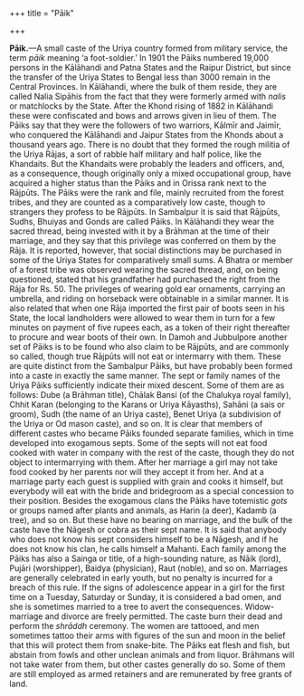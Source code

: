 +++
title = "Pāik"

+++

**Pāik.**—A small caste of the Uriya country formed from military service, the term *pāik* meaning ‘a foot-soldier.’ In 1901 the Pāiks numbered 19,000 persons in the Kālāhandi and Patna States and the Raipur District, but since the transfer of the Uriya States to Bengal less than 3000 remain in the Central Provinces. In Kālāhandi, where the bulk of them reside, they are called Nalia Sipāhis from the fact that they were formerly armed with *nalis* or matchlocks by the State. After the Khond rising of 1882 in Kālāhandi these were confiscated and bows and arrows given in lieu of them. The Pāiks say that they were the followers of two warriors, Kālmīr and Jaimīr, who conquered the Kālāhandi and Jaipur States from the Khonds about a thousand years ago. There is no doubt that they formed the rough militia of the Uriya Rājas, a sort of rabble half military and half police, like the Khandaits. But the Khandaits were probably the leaders and officers, and, as a consequence, though originally only a mixed occupational group, have acquired a higher status than the Pāiks and in Orissa rank next to the Rājpūts. The Pāiks were the rank and file, mainly recruited from the forest tribes, and they are counted as a comparatively low caste, though to strangers they profess to be Rājpūts. In Sambalpur it is said that Rājpūts, Sudhs, Bhuiyas and Gonds are called Pāiks. In Kālāhandi they wear the sacred thread, being invested with it by a Brāhman at the time of their marriage, and they say that this privilege was conferred on them by the Rāja. It is reported, however, that social distinctions may be purchased in some of the Uriya States for comparatively small sums. A Bhatra or member of a forest tribe was observed wearing the sacred thread, and, on being questioned, stated that his grandfather had purchased the right from the Rāja for Rs. 50. The privileges of wearing gold ear ornaments, carrying an umbrella, and riding on horseback were obtainable in a similar manner. It is also related that when one Rāja imported the first pair of boots seen in his State, the local landholders were allowed to wear them in turn for a few minutes on payment of five rupees each, as a token of their right thereafter to procure and wear boots of their own. In Damoh and Jubbulpore another set of Pāiks is to be found who also claim to be Rājpūts, and are commonly so called, though true Rājpūts will not eat or intermarry with them. These are quite distinct from the Sambalpur Pāiks, but have probably been formed into a caste in exactly the same manner. The sept or family names of the Uriya Pāiks sufficiently indicate their mixed descent. Some of them are as follows: Dube \(a Brāhman title\), Chālak Bansi \(of the Chalukya royal family\), Chhit Karan \(belonging to the Karans or Uriya Kāyasths\), Sahāni \(a sais or groom\), Sudh \(the name of an Uriya caste\), Benet Uriya \(a subdivision of the Uriya or Od mason caste\), and so on. It is clear that members of different castes who became Pāiks founded separate families, which in time developed into exogamous septs. Some of the septs will not eat food cooked with water in company with the rest of the caste, though they do not object to intermarrying with them. After her marriage a girl may not take food cooked by her parents nor will they accept it from her. And at a marriage party each guest is supplied with grain and cooks it himself, but everybody will eat with the bride and bridegroom as a special concession to their position. Besides the exogamous clans the Pāiks have totemistic *gots* or groups named after plants and animals, as Harin \(a deer\), Kadamb \(a tree\), and so on. But these have no bearing on marriage, and the bulk of the caste have the Nāgesh or cobra as their sept name. It is said that anybody who does not know his sept considers himself to be a Nāgesh, and if he does not know his clan, he calls himself a Mahanti. Each family among the Pāiks has also a Sainga or title, of a high-sounding nature, as Nāik \(lord\), Pujāri \(worshipper\), Baidya \(physician\), Raut \(noble\), and so on. Marriages are generally celebrated in early youth, but no penalty is incurred for a breach of this rule. If the signs of adolescence appear in a girl for the first time on a Tuesday, Saturday or Sunday, it is considered a bad omen, and she is sometimes married to a tree to avert the consequences. Widow-marriage and divorce are freely permitted. The caste burn their dead and perform the *shrāddh* ceremony. The women are tattooed, and men sometimes tattoo their arms with figures of the sun and moon in the belief that this will protect them from snake-bite. The Pāiks eat flesh and fish, but abstain from fowls and other unclean animals and from liquor. Brāhmans will not take water from them, but other castes generally do so. Some of them are still employed as armed retainers and are remunerated by free grants of land. 

